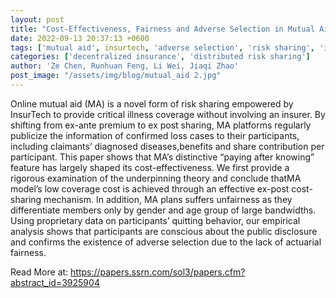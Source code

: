 ```yaml
---
layout: post
title: "Cost-Effectiveness, Fairness and Adverse Selection in Mutual Aid"
date: 2022-09-13 20:37:13 +0600
tags: ['mutual aid', insurtech, 'adverse selection', 'risk sharing', 'information disclosure']
categories: ['decentralized insurance', 'distributed risk sharing']
author: 'Ze Chen, Runhuan Feng, Li Wei, Jiaqi Zhao'
post_image: "/assets/img/blog/mutual_aid 2.jpg"
---
```


Online mutual aid (MA) is a novel form of risk sharing empowered by InsurTech to provide critical illness coverage without involving an insurer. By shifting from ex-ante premium to ex post sharing, MA platforms regularly publicize the information of confirmed loss cases to their participants, including claimants’ diagnosed diseases,benefits and share contribution per participant. This paper shows that MA’s distinctive “paying after knowing” feature has largely shaped its cost-effectiveness. We first provide a rigorous examination of the underpinning theory and conclude thatMA model’s low coverage cost is achieved through an effective ex-post cost-sharing mechanism. In addition, MA plans suffers unfairness as they differentiate members only by gender and age group of large bandwidths. Using proprietary data on participants’ quitting behavior, our empirical analysis shows that participants are conscious about the public disclosure and confirms the existence of adverse selection due to the lack of actuarial fairness.

Read More at: <a href = "https://papers.ssrn.com/sol3/papers.cfm?abstract_id=3925904" target = "_blank">https://papers.ssrn.com/sol3/papers.cfm?abstract_id=3925904</a>